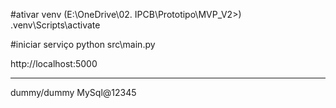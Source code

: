 
#ativar venv
(E:\OneDrive\02. IPCB\Prototipo\MVP_V2>) 
.venv\Scripts\activate

#iniciar serviço
python src\main.py

http://localhost:5000



------------------------------
dummy/dummy
MySql@12345